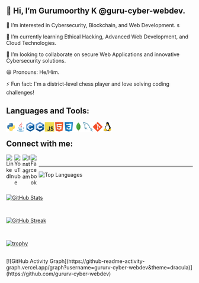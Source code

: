## 👋 Hi, I’m Gurumoorthy K @guru-cyber-webdev.                                                                                                                                                                                      

👀 I’m interested in Cybersecurity, Blockchain, and Web Development.                           s                                                                                                                         

🌱 I’m currently learning Ethical Hacking, Advanced Web Development, and Cloud Technologies.                                                                                                                            

💞️ I’m looking to collaborate on secure Web Applications and innovative Cybersecurity solutions.                                                                                                                      

😄 Pronouns: He/Him.                                                                                                                                                                                                   

⚡ Fun fact: I'm a district-level chess player and love solving coding challenges!



## Languages and Tools:
[<img align="left" alt="Python" width="26px" src="https://raw.githubusercontent.com/devicons/devicon/master/icons/python/python-original.svg" />](https://python.org)
[<img align="left" alt="Java" width="26px" src="https://raw.githubusercontent.com/devicons/devicon/master/icons/java/java-original.svg" />](https://www.java.com)
[<img align="left" alt="C" width="26px" src="https://raw.githubusercontent.com/devicons/devicon/master/icons/c/c-original.svg" />](https://en.wikipedia.org/wiki/C_(programming_language))
[<img align="left" alt="C++" width="26px" src="https://raw.githubusercontent.com/devicons/devicon/master/icons/cplusplus/cplusplus-original.svg" />](https://cplusplus.com)
[<img align="left" alt="JavaScript" width="26px" src="https://raw.githubusercontent.com/devicons/devicon/master/icons/javascript/javascript-original.svg" />](https://developer.mozilla.org/en-US/docs/Web/JavaScript)
[<img align="left" alt="HTML5" width="26px" src="https://raw.githubusercontent.com/devicons/devicon/master/icons/html5/html5-original.svg" />](https://developer.mozilla.org/en-US/docs/Web/Guide/HTML/HTML5)
[<img align="left" alt="CSS3" width="26px" src="https://raw.githubusercontent.com/devicons/devicon/master/icons/css3/css3-original.svg" />](https://developer.mozilla.org/en-US/docs/Web/CSS)
[<img align="left" alt="MongoDB" width="26px" src="https://raw.githubusercontent.com/devicons/devicon/master/icons/mongodb/mongodb-original.svg" />](https://www.mongodb.com/)
[<img align="left" alt="MySQL" width="26px" src="https://raw.githubusercontent.com/devicons/devicon/master/icons/mysql/mysql-original.svg" />](https://www.mysql.com)
[<img align="left" alt="Git" width="26px" src="https://raw.githubusercontent.com/devicons/devicon/master/icons/git/git-original.svg" />](https://git-scm.com)
[<img align="left" alt="Linux" width="26px" src="https://raw.githubusercontent.com/devicons/devicon/master/icons/linux/linux-original.svg" />](https://www.linux.org)


<br/>


## Connect with me:
[<img align="left" alt="LinkedIn" width="22px" src="https://upload.wikimedia.org/wikipedia/commons/c/ca/LinkedIn_logo_initials.png" />](https://linkedin.com/in/https://www.linkedin.com/in/gurumoorthy-k-8a5262305/)
[<img align="left" alt="YouTube" width="22px" src="https://upload.wikimedia.org/wikipedia/commons/7/75/YouTube_social_white_squircle_%282017%29.svg" />](https://youtube.com/https://www.youtube.com/@worldofinsects824)
[<img align="left" alt="Instagram" width="22px" src="https://upload.wikimedia.org/wikipedia/commons/a/a5/Instagram_icon.png" />](https://instagram.com/https://www.instagram.com/rv_gm_av/)
[<img align="left" alt="Facebook" width="22px" src="https://upload.wikimedia.org/wikipedia/commons/5/51/Facebook_f_logo_%282019%29.svg" />](https://facebook.com/https://www.facebook.com/profile.php?id=61561141270840&mibextid=ZbWKwL)


<br/>
<hr/>


![Top Languages](https://github-readme-stats.vercel.app/api/top-langs/?username=gururv-cyber-webdev&layout=compact)  


<br/>

[![GitHub Stats](https://github-readme-stats.vercel.app/api?username=gururv-cyber-webdev&show_icons=true&theme=merco)](https://github.com/gururv-cyber-webdev)


<br/>



[![GitHub Streak](https://streak-stats.demolab.com/?user=gururv-cyber-webdev&theme=merco)](https://git.io/streak-stats)

<br/>

[![trophy](https://github-profile-trophy.vercel.app/?username=gururv-cyber-webdev)](https://github.com/ryo-ma/github-profile-trophy)

<br/>
[![GitHub Activity Graph](https://github-readme-activity-graph.vercel.app/graph?username=gururv-cyber-webdev&theme=dracula)](https://github.com/gururv-cyber-webdev)






